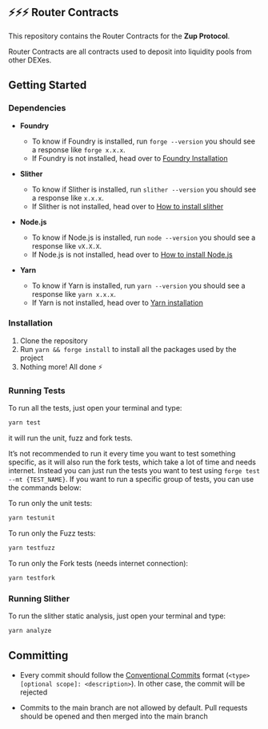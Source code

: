 ## ⚡️⚡️⚡️ Router Contracts

This repository contains the Router Contracts for the **Zup Protocol**.

Router Contracts are all contracts used to deposit into liquidity pools from other DEXes.

## Getting Started

### Dependencies
- **Foundry**

  - To know if Foundry is installed, run `forge --version` you should see a response like `forge x.x.x`.
  - If Foundry is not installed, head over to [Foundry Installation](https://book.getfoundry.sh/getting-started/installation)

- **Slither**

  - To know if Slither is installed, run `slither --version` you should see a response like `x.x.x`.
  - If Slither is not installed, head over to [How to install slither](https://github.com/crytic/slither?tab=readme-ov-file#how-to-install)

- **Node.js**

  - To know if Node.js is installed, run `node --version` you should see a response like `vX.X.X`.
  - If Node.js is not installed, head over to [How to install Node.js](https://nodejs.org/en/learn/getting-started/how-to-install-nodejs)

- **Yarn**

  - To know if Yarn is installed, run `yarn --version` you should see a response like `yarn x.x.x`.
  - If Yarn is not installed, head over to [Yarn installation](https://classic.yarnpkg.com/lang/en/docs/install/#mac-stable)

### Installation
1. Clone the repository
2. Run `yarn && forge install` to install all the packages used by the project
3. Nothing more! All done ⚡️

### Running Tests
To run all the tests, just open your terminal and type:
```bash 
yarn test
```

it will run the unit, fuzz and fork tests.

It’s not recommended to run it every time you want to test something specific, as it will also run the fork tests, which take a lot of time and needs internet. Instead you can just run the tests you want to test using `forge test --mt {TEST_NAME}`. If you want to run a specific group of tests, you can use the commands below:

To run only the unit tests:
```bash
yarn testunit
```

To run only the Fuzz tests:
```bash
yarn testfuzz
```

To run only the Fork tests (needs internet connection):
```bash
yarn testfork
```

### Running Slither

To run the slither static analysis, just open your terminal and type:

```bash
yarn analyze
```

## Committing
- Every commit should follow the [Conventional Commits](https://www.conventionalcommits.org) format (`<type>[optional scope]: <description>`). In other case, the commit will be rejected

- Commits to the main branch are not allowed by default. Pull requests should be opened and then merged into the main branch
